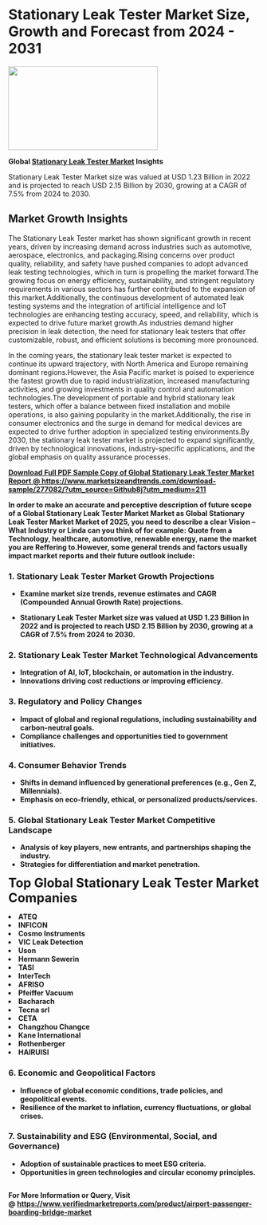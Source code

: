 <H1>Stationary Leak Tester Market Size, Growth and Forecast from 2024 - 2031</H1><img class="aligncenter size-medium wp-image-584254" src="https://thirdeyenews.in/wp-content/uploads/2024/09/Global-Market-Research-300x168.jpeg" alt="" width="300" height="168" /><p><strong>Global&nbsp;<a href="https://www.marketsizeandtrends.com/download-sample/277082/?utm_source=Github8j?utm_medium=211">Stationary Leak Tester Market</a> Insights</strong></p><p>Stationary Leak Tester Market size was valued at USD 1.23 Billion in 2022 and is projected to reach USD 2.15 Billion by 2030, growing at a CAGR of 7.5% from 2024 to 2030.</p><p><h2>Market Growth Insights</h2> <p>The Stationary Leak Tester market has shown significant growth in recent years, driven by increasing demand across industries such as automotive, aerospace, electronics, and packaging.Rising concerns over product quality, reliability, and safety have pushed companies to adopt advanced leak testing technologies, which in turn is propelling the market forward.The growing focus on energy efficiency, sustainability, and stringent regulatory requirements in various sectors has further contributed to the expansion of this market.Additionally, the continuous development of automated leak testing systems and the integration of artificial intelligence and IoT technologies are enhancing testing accuracy, speed, and reliability, which is expected to drive future market growth.As industries demand higher precision in leak detection, the need for stationary leak testers that offer customizable, robust, and efficient solutions is becoming more pronounced.</p> <p><strong><a href="#"></a></strong></p> <p>In the coming years, the stationary leak tester market is expected to continue its upward trajectory, with North America and Europe remaining dominant regions.However, the Asia Pacific market is poised to experience the fastest growth due to rapid industrialization, increased manufacturing activities, and growing investments in quality control and automation technologies.The development of portable and hybrid stationary leak testers, which offer a balance between fixed installation and mobile operations, is also gaining popularity in the market.Additionally, the rise in consumer electronics and the surge in demand for medical devices are expected to drive further adoption in specialized testing environments.By 2030, the stationary leak tester market is projected to expand significantly, driven by technological innovations, industry-specific applications, and the global emphasis on quality assurance processes.</p> <p><strong><a href="#"></p><p><span class=""><strong>Download Full PDF Sample Copy of Global Stationary Leak Tester Market Report</strong> @ <a href="https://www.marketsizeandtrends.com/download-sample/277082/?utm_source=Github8j?utm_medium=211" target="_blank">https://www.marketsizeandtrends.com/download-sample/277082/?utm_source=Github8j?utm_medium=211</a></span></p><p>In order to make an accurate and perceptive description of future scope of a Global&nbsp;Stationary Leak Tester Market Market as Global&nbsp;Stationary Leak Tester Market Market of 2025, you need to describe a clear Vision &ndash; What Industry or Linda can you think of for example: Quote from a Technology, healthcare, automotive, renewable energy, name the market you are Reffering to.However, some general trends and factors usually impact market reports and their future outlook include:</p><h3>1.&nbsp;<strong>Stationary Leak Tester Market Growth Projections</strong></h3><ul><li>Examine market size trends, revenue estimates and CAGR (Compounded Annual Growth Rate) projections.</li><li><p>Stationary Leak Tester Market size was valued at USD 1.23 Billion in 2022 and is projected to reach USD 2.15 Billion by 2030, growing at a CAGR of 7.5% from 2024 to 2030.</p></li></ul><h3>2.&nbsp;<strong>Stationary Leak Tester Market Technological Advancements</strong></h3><ul><li>Integration of AI, IoT, blockchain, or automation in the industry.</li><li>Innovations driving cost reductions or improving efficiency.</li></ul><h3>3.&nbsp;<strong>Regulatory and Policy Changes</strong></h3><ul><li>Impact of global and regional regulations, including sustainability and carbon-neutral goals.</li><li>Compliance challenges and opportunities tied to government initiatives.</li></ul><h3>4.&nbsp;<strong>Consumer Behavior Trends</strong></h3><ul><li>Shifts in demand influenced by generational preferences (e.g., Gen Z, Millennials).</li><li>Emphasis on eco-friendly, ethical, or personalized products/services.</li></ul><h3>5.&nbsp;<strong>Global Stationary Leak Tester Market Competitive Landscape</strong></h3><ul><li>Analysis of key players, new entrants, and partnerships shaping the industry.</li><li>Strategies for differentiation and market penetration.</li></ul><p data-pm-slice="1 1 []"><span style="color: inherit; font-family: inherit; font-size: 25px;">Top Global Stationary Leak Tester Market Companies</span></p><div class="" data-test-id=""><p><li>ATEQ</li><li> INFICON</li><li> Cosmo Instruments</li><li> VIC Leak Detection</li><li> Uson</li><li> Hermann Sewerin</li><li> TASI</li><li> InterTech</li><li> AFRISO</li><li> Pfeiffer Vacuum</li><li> Bacharach</li><li> Tecna srl</li><li> CETA</li><li> Changzhou Changce</li><li> Kane International</li><li> Rothenberger</li><li> HAIRUISI</li></p></div><h3>6.&nbsp;<strong>Economic and Geopolitical Factors</strong></h3><ul><li>Influence of global economic conditions, trade policies, and geopolitical events.</li><li>Resilience of the market to inflation, currency fluctuations, or global crises.</li></ul><h3>7.&nbsp;<strong>Sustainability and ESG (Environmental, Social, and Governance)</strong></h3><ul><li>Adoption of sustainable practices to meet ESG criteria.</li><li>Opportunities in green technologies and circular economy principles.</li></ul><h2><strong style="font-size: 14px;">For More Information or Query, Visit @&nbsp;</strong><a style="background-color: #ffffff; font-size: 14px;" href="https://www.marketsizeandtrends.com/report/stationary-leak-tester-market/" target="_blank">https://www.verifiedmarketreports.com/product/airport-passenger-boarding-bridge-market</a></h2>